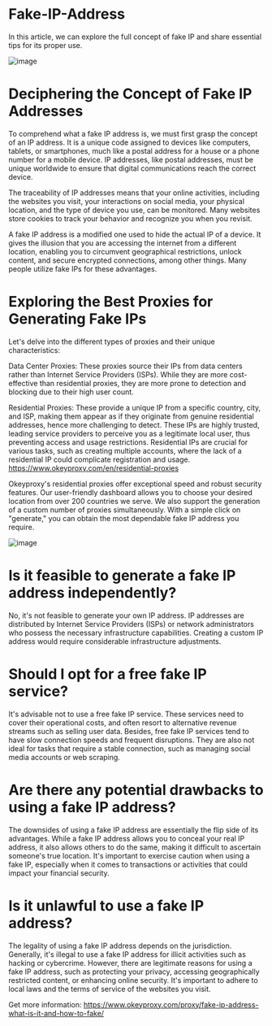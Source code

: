 # Fake-IP-Address
In this article, we can explore the full concept of fake IP and share essential tips for its proper use.

![image](https://github.com/OkeyProxyCom/Fake-IP-Address/assets/150340973/b98b40f2-c539-4290-938d-97f1a2a1351f)

# Deciphering the Concept of Fake IP Addresses
To comprehend what a fake IP address is, we must first grasp the concept of an IP address. It is a unique code assigned to devices like computers, tablets, or smartphones, much like a postal address for a house or a phone number for a mobile device. IP addresses, like postal addresses, must be unique worldwide to ensure that digital communications reach the correct device.

The traceability of IP addresses means that your online activities, including the websites you visit, your interactions on social media, your physical location, and the type of device you use, can be monitored. Many websites store cookies to track your behavior and recognize you when you revisit.

A fake IP address is a modified one used to hide the actual IP of a device. It gives the illusion that you are accessing the internet from a different location, enabling you to circumvent geographical restrictions, unlock content, and secure encrypted connections, among other things. Many people utilize fake IPs for these advantages.

# Exploring the Best Proxies for Generating Fake IPs
Let's delve into the different types of proxies and their unique characteristics:

Data Center Proxies: These proxies source their IPs from data centers rather than Internet Service Providers (ISPs). While they are more cost-effective than residential proxies, they are more prone to detection and blocking due to their high user count.

Residential Proxies: These provide a unique IP from a specific country, city, and ISP, making them appear as if they originate from genuine residential addresses, hence more challenging to detect. These IPs are highly trusted, leading service providers to perceive you as a legitimate local user, thus preventing access and usage restrictions. Residential IPs are crucial for various tasks, such as creating multiple accounts, where the lack of a residential IP could complicate registration and usage.
https://www.okeyproxy.com/en/residential-proxies

Okeyproxy's residential proxies offer exceptional speed and robust security features. Our user-friendly dashboard allows you to choose your desired location from over 200 countries we serve. We also support the generation of a custom number of proxies simultaneously. With a simple click on "generate," you can obtain the most dependable fake IP address you require.

![image](https://github.com/OkeyProxyCom/Fake-IP-Address/assets/150340973/056f0e6f-44a0-43d0-8dee-ee8864c309c4)


# Is it feasible to generate a fake IP address independently?
No, it's not feasible to generate your own IP address. IP addresses are distributed by Internet Service Providers (ISPs) or network administrators who possess the necessary infrastructure capabilities. Creating a custom IP address would require considerable infrastructure adjustments.

# Should I opt for a free fake IP service?
It's advisable not to use a free fake IP service. These services need to cover their operational costs, and often resort to alternative revenue streams such as selling user data. Besides, free fake IP services tend to have slow connection speeds and frequent disruptions. They are also not ideal for tasks that require a stable connection, such as managing social media accounts or web scraping.

# Are there any potential drawbacks to using a fake IP address?
The downsides of using a fake IP address are essentially the flip side of its advantages. While a fake IP address allows you to conceal your real IP address, it also allows others to do the same, making it difficult to ascertain someone's true location. It's important to exercise caution when using a fake IP, especially when it comes to transactions or activities that could impact your financial security.

# Is it unlawful to use a fake IP address?
The legality of using a fake IP address depends on the jurisdiction. Generally, it's illegal to use a fake IP address for illicit activities such as hacking or cybercrime. However, there are legitimate reasons for using a fake IP address, such as protecting your privacy, accessing geographically restricted content, or enhancing online security. It's important to adhere to local laws and the terms of service of the websites you visit.

Get more information: https://www.okeyproxy.com/proxy/fake-ip-address-what-is-it-and-how-to-fake/
